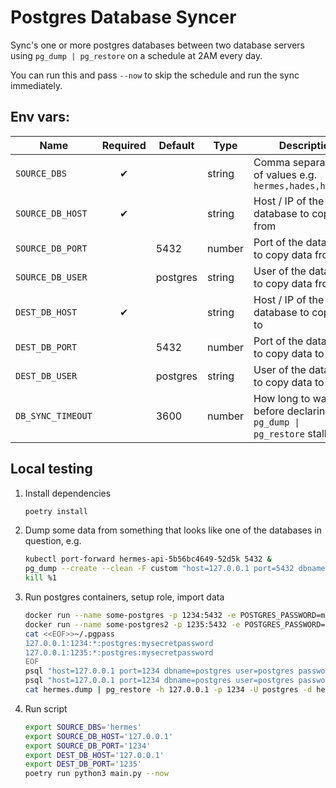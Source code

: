 # Postgres Database Syncer

Sync's one or more postgres databases between two database servers using `pg_dump | pg_restore` on a schedule at 2AM every day.

You can run this and pass `--now` to skip the schedule and run the sync immediately.

## Env vars:

| Name              | Required | Default  | Type   | Description                                                          |
|-------------------|:--------:|----------|--------|----------------------------------------------------------------------|
| `SOURCE_DBS`      | ✔        |          | string | Comma separated list of values e.g. `hermes,hades,harmonia`          |
| `SOURCE_DB_HOST`  | ✔        |          | string | Host / IP of the database to copy data from                          |
| `SOURCE_DB_PORT`  |          | 5432     | number | Port of the database to copy data from                               |
| `SOURCE_DB_USER`  |          | postgres | string | User of the database to copy data from                               |
| `DEST_DB_HOST`    | ✔        |          | string | Host / IP of the database to copy data to                            |
| `DEST_DB_PORT`    |          | 5432     | number | Port of the database to copy data to                                 |
| `DEST_DB_USER`    |          | postgres | string | User of the database to copy data to                                 |
| `DB_SYNC_TIMEOUT` |          | 3600     | number | How long to wait before declaring the <code>pg_dump &#124; pg_restore</code> stalled |

## Local testing

1. Install dependencies
   ```bash
   poetry install
   ```
1. Dump some data from something that looks like one of the databases in question, e.g.
   ```bash
   kubectl port-forward hermes-api-5b56bc4649-52d5k 5432 &
   pg_dump --create --clean -F custom "host=127.0.0.1 port=5432 dbname=hermes user=laadmin@bink-prod-uksouth" > hermes.dump
   kill %1
   ```
1. Run postgres containers, setup role, import data
   ```bash
   docker run --name some-postgres -p 1234:5432 -e POSTGRES_PASSWORD=mysecretpassword -d postgres
   docker run --name some-postgres2 -p 1235:5432 -e POSTGRES_PASSWORD=mysecretpassword -d postgres
   cat <<EOF>>~/.pgpass
   127.0.0.1:1234:*:postgres:mysecretpassword
   127.0.0.1:1235:*:postgres:mysecretpassword
   EOF
   psql "host=127.0.0.1 port=1234 dbname=postgres user=postgres password=mysecretpassword" -c 'CREATE ROLE laadmin'
   psql "host=127.0.0.1 port=1234 dbname=postgres user=postgres password=mysecretpassword" -c 'CREATE DATABASE hermes'
   cat hermes.dump | pg_restore -h 127.0.0.1 -p 1234 -U postgres -d hermes
   ```
1. Run script
   ```bash
   export SOURCE_DBS='hermes'
   export SOURCE_DB_HOST='127.0.0.1'
   export SOURCE_DB_PORT='1234'
   export DEST_DB_HOST='127.0.0.1'
   export DEST_DB_PORT='1235'
   poetry run python3 main.py --now
   ```

